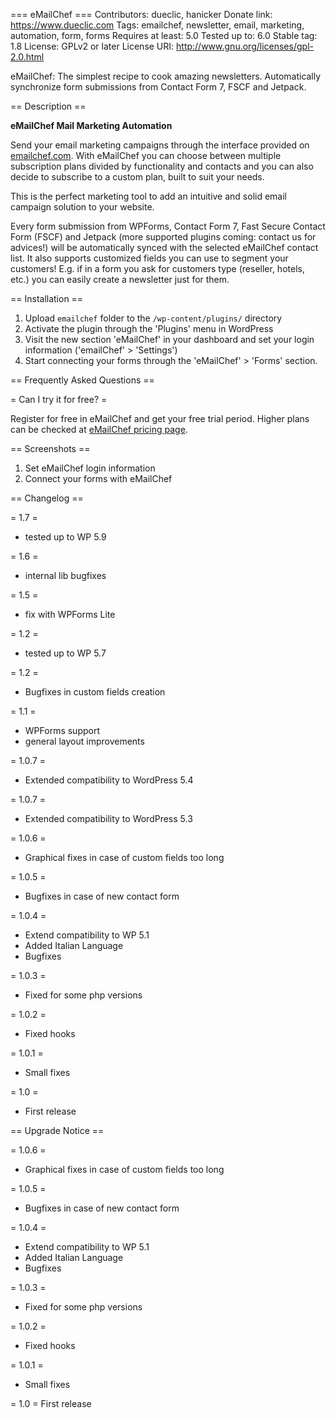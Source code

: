 === eMailChef ===
Contributors: dueclic, hanicker
Donate link: https://www.dueclic.com
Tags: emailchef, newsletter, email, marketing, automation, form, forms
Requires at least: 5.0
Tested up to: 6.0
Stable tag: 1.8
License: GPLv2 or later
License URI: http://www.gnu.org/licenses/gpl-2.0.html

eMailChef: The simplest recipe to cook amazing newsletters. Automatically synchronize form submissions from Contact Form 7, FSCF and Jetpack.

== Description ==

**eMailChef Mail Marketing Automation**

Send your email marketing campaigns through the interface provided on [emailchef.com](https://emailchef.com).
With eMailChef you can choose between multiple subscription plans divided by functionality and contacts and you can also decide to subscribe to a custom plan, built to suit your needs.

This is the perfect marketing tool to add an intuitive and solid email campaign solution to your website.

Every form submission from WPForms, Contact Form 7, Fast Secure Contact Form (FSCF) and Jetpack (more supported plugins coming: contact us for advices!) will be automatically synced with the selected eMailChef contact list.
It also supports customized fields you can use to segment your customers! E.g. if in a form you ask for customers type (reseller, hotels, etc.) you can easily create a newsletter just for them.

== Installation ==

1. Upload `emailchef` folder to the `/wp-content/plugins/` directory
2. Activate the plugin through the 'Plugins' menu in WordPress
3. Visit the new section 'eMailChef' in your dashboard and set your login information ('emailChef' > 'Settings')
4. Start connecting your forms through the 'eMailChef' > 'Forms' section.

== Frequently Asked Questions ==

= Can I try it for free? =

Register for free in eMailChef and get your free trial period. Higher plans can be checked at [eMailChef pricing page](https://emailchef.com/pricing/).

== Screenshots ==

1. Set eMailChef login information
2. Connect your forms with eMailChef

== Changelog ==

= 1.7 =
* tested up to WP 5.9

= 1.6 =
* internal lib bugfixes

= 1.5 =
* fix with WPForms Lite

= 1.2 =
* tested up to WP 5.7

= 1.2 =
* Bugfixes in custom fields creation

= 1.1 =
* WPForms support
* general layout improvements

= 1.0.7 =
* Extended compatibility to WordPress 5.4

= 1.0.7 =
* Extended compatibility to WordPress 5.3

= 1.0.6 =
* Graphical fixes in case of custom fields too long

= 1.0.5 =
* Bugfixes in case of new contact form

= 1.0.4 =
* Extend compatibility to WP 5.1
* Added Italian Language
* Bugfixes

= 1.0.3 =
* Fixed for some php versions

= 1.0.2 =
* Fixed hooks

= 1.0.1 =
* Small fixes

= 1.0 =
* First release

== Upgrade Notice ==

= 1.0.6 =
* Graphical fixes in case of custom fields too long

= 1.0.5 =
* Bugfixes in case of new contact form

= 1.0.4 =
* Extend compatibility to WP 5.1
* Added Italian Language
* Bugfixes

= 1.0.3 =
* Fixed for some php versions

= 1.0.2 =
* Fixed hooks

= 1.0.1 =
* Small fixes

= 1.0 =
First release

